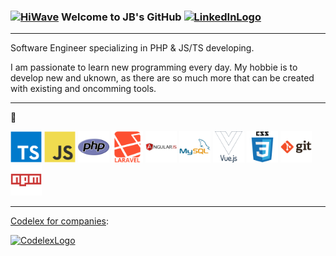 ### [<img alt="HiWave" target="_blank" width="50px" src="https://raw.githubusercontent.com/MartinHeinz/MartinHeinz/master/wave.gif" />](https://www.linkedin.com/in/jurisbumaniss/) Welcome to JB's GitHub [<img alt="LinkedInLogo" target="_blank" width="20px" src="https://play-lh.googleusercontent.com/kMofEFLjobZy_bCuaiDogzBcUT-dz3BBbOrIEjJ-hqOabjK8ieuevGe6wlTD15QzOqw" />](https://www.linkedin.com/in/jurisbumaniss/)

-----

Software Engineer specializing in PHP & JS/TS developing. 

I am passionate to learn new programming every day.
My hobbie is to develop new and uknown, as there are so much more that can be created with existing and oncomming tools.

-----

:wrench:

[<img alt="TsLogo" target="_blank" width="50px" src="https://github.com/devicons/devicon/blob/master/icons/typescript/typescript-original.svg" alt="TS Logo" />](https://www.typescriptlang.org/)
[<img alt="JsLogo" target="_blank" width="50px" src="https://github.com/devicons/devicon/blob/master/icons/javascript/javascript-original.svg" alt="JS Logo" />](https://www.javascript.com/)
[<img alt="PhpLogo" target="_blank" width="50px" src="https://github.com/devicons/devicon/blob/master/icons/php/php-original.svg" alt="PhpLogo" />](https://www.php.net/)
[<img alt="LaravelLogo" target="_blank" width="50px" src="https://github.com/devicons/devicon/blob/master/icons/laravel/laravel-plain-wordmark.svg" alt="Laravel Logo" />](https://laravel.com/)
[<img alt="AngularLogo" target="_blank" width="50px" src="https://github.com/devicons/devicon/blob/master/icons/angularjs/angularjs-original-wordmark.svg" alt="AngularLogo" />](https://angular.io/)
[<img alt="MySqlLogo" target="_blank" width="50px" src="https://github.com/devicons/devicon/blob/master/icons/mysql/mysql-original-wordmark.svg" alt="MySqlLogo" />](https://www.mysql.com/)
[<img alt="VueLogo" target="_blank" width="50px" src="https://github.com/devicons/devicon/blob/master/icons/vuejs/vuejs-line-wordmark.svg" alt="VueLogo" />](https://vuejs.org/)
[<img alt="CssLogo" target="_blank" width="50px" src="https://github.com/devicons/devicon/blob/master/icons/css3/css3-original-wordmark.svg" alt="CssLogo" />](https://www.w3.org/)
[<img alt="GitLogo" target="_blank" width="50px" src="https://github.com/devicons/devicon/blob/master/icons/git/git-original-wordmark.svg" alt="GitLogo" />](https://git-scm.com/)
[<img alt="NpmLogo" target="_blank" width="50px" src="https://github.com/devicons/devicon/blob/master/icons/npm/npm-original-wordmark.svg" alt="NpmLogo" />](https://www.npmjs.com/)

-----



[Codelex for companies](https://www.codelex.io/uznemumiem "Codelex for companies"):

[<img alt="CodelexLogo" target="_blank" width="50px" src="https://yt3.ggpht.com/0l2xQdIct2Fm8RD8axpIO_6c0i3ps-tNccxBTUvOYyFkUO9kMQrB0PSTR9mD6a3Bv9nksI4X5g=s900-c-k-c0x00ffffff-no-rj" alt="CodelexLogo" />](https://www.codelex.io/uznemumiem)



